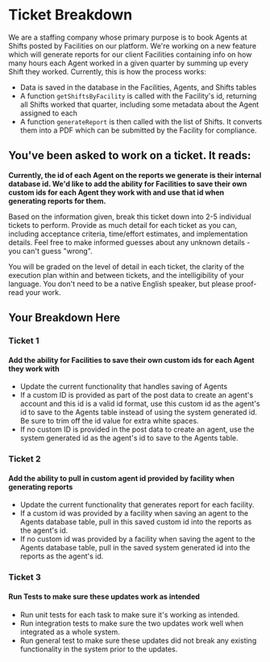 # Ticket Breakdown
We are a staffing company whose primary purpose is to book Agents at Shifts posted by Facilities on our platform. We're working on a new feature which will generate reports for our client Facilities containing info on how many hours each Agent worked in a given quarter by summing up every Shift they worked. Currently, this is how the process works:

- Data is saved in the database in the Facilities, Agents, and Shifts tables
- A function `getShiftsByFacility` is called with the Facility's id, returning all Shifts worked that quarter, including some metadata about the Agent assigned to each
- A function `generateReport` is then called with the list of Shifts. It converts them into a PDF which can be submitted by the Facility for compliance.

## You've been asked to work on a ticket. It reads:

**Currently, the id of each Agent on the reports we generate is their internal database id. We'd like to add the ability for Facilities to save their own custom ids for each Agent they work with and use that id when generating reports for them.**


Based on the information given, break this ticket down into 2-5 individual tickets to perform. Provide as much detail for each ticket as you can, including acceptance criteria, time/effort estimates, and implementation details. Feel free to make informed guesses about any unknown details - you can't guess "wrong".


You will be graded on the level of detail in each ticket, the clarity of the execution plan within and between tickets, and the intelligibility of your language. You don't need to be a native English speaker, but please proof-read your work.

## Your Breakdown Here

### Ticket 1
#### Add the ability for Facilities to save their own custom ids for each Agent they work with
- Update the current functionality that handles saving of Agents
- If a custom ID is provided as part of the post data to create an agent's account and this id is a valid id format, use this custom id as the agent's id to save to the Agents table instead of using the system generated id. Be sure to trim off the id value for extra white spaces.
- If no custom ID is provided in the post data to create an agent, use the system generated id as the agent's id to save to the Agents table.

### Ticket 2
#### Add the ability to pull in custom agent id provided by facility when generating reports
- Update the current functionality that generates report for each facility.
- If a custom id was provided by a facility when saving an agent to the Agents database table, pull in this saved custom id into the reports as the agent's id.
- If no custom id was provided by a facility when saving the agent to the Agents database table, pull in the saved system generated id into the reports as the agent's id.

### Ticket 3
#### Run Tests to make sure these updates work as intended
- Run unit tests for each task to make sure it's working as intended.
- Run integration tests to make sure the two updates work well when integrated as a whole system.
- Run general test to make sure these updates did not break any existing functionality in the system prior to the updates.